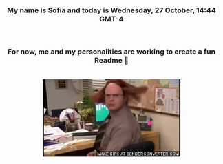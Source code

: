 


<div align="center">
<h3 >My name is Sofia and today is Wednesday, 27 October, 14:44 GMT-4</h3><br>
<h3 >For now, me and my personalities are working to create a fun Readme 👋
</h3><br>
<img src='img/dwight.gif' alt='working...'/>
</div>
